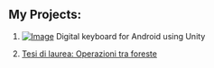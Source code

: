 ## My Projects:

1. [![Image](https://user-images.githubusercontent.com/54473280/148708377-9ff68ccd-7c66-4dcf-9beb-2ffda7499912.png)](https://github.com/andreabodo/DigitalKeyboard)
Digital keyboard for Android using Unity


2. [Tesi di laurea: Operazioni tra foreste](https://github.com/andreabodo/Operations-Between-Forests)
